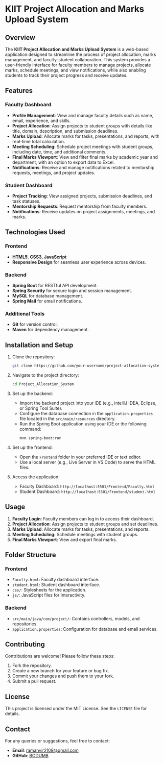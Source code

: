 # KIIT Project Allocation and Marks Upload System

## Overview
The **KIIT Project Allocation and Marks Upload System** is a web-based application designed to streamline the process of project allocation, marks management, and faculty-student collaboration. This system provides a user-friendly interface for faculty members to manage projects, allocate marks, schedule meetings, and view notifications, while also enabling students to track their project progress and receive updates.

## Features
### Faculty Dashboard
- **Profile Management**: View and manage faculty details such as name, email, experience, and skills.
- **Project Allocation**: Assign projects to student groups with details like title, domain, description, and submission deadlines.
- **Marks Upload**: Allocate marks for tasks, presentations, and reports, with real-time total calculation.
- **Meeting Scheduling**: Schedule project meetings with student groups, including date, time, and additional comments.
- **Final Marks Viewport**: View and filter final marks by academic year and department, with an option to export data to Excel.
- **Notifications**: Receive and manage notifications related to mentorship requests, meetings, and project updates.

### Student Dashboard
- **Project Tracking**: View assigned projects, submission deadlines, and task statuses.
- **Mentorship Requests**: Request mentorship from faculty members.
- **Notifications**: Receive updates on project assignments, meetings, and marks.

## Technologies Used
### Frontend
- **HTML5**, **CSS3**, **JavaScript**
- **Responsive Design** for seamless user experience across devices.

### Backend
- **Spring Boot** for RESTful API development.
- **Spring Security** for secure login and session management.
- **MySQL** for database management.
- **Spring Mail** for email notifications.

### Additional Tools
- **Git** for version control.
- **Maven** for dependency management.

## Installation and Setup
1. Clone the repository:
   ```bash
   git clone https://github.com/your-username/project-allocation-system.git
2. Navigate to the project directory:
   ```bash
   cd Project_Allocation_System
3. Set up the backend:
   - Import the backend project into your IDE (e.g., IntelliJ IDEA, Eclipse, or Spring Tool Suite).
   - Configure the database connection in the `application.properties` file located in the `src/main/resources` directory.
   - Run the Spring Boot application using your IDE or the following command:
     ```bash
     mvn spring-boot:run
     ```

4. Set up the frontend:
   - Open the `Frontend` folder in your preferred IDE or text editor.
   - Use a local server (e.g., Live Server in VS Code) to serve the HTML files.

5. Access the application:
   - Faculty Dashboard: `http://localhost:5501/Frontend/Faculty.html`
   - Student Dashboard: `http://localhost:5501/Frontend/student.html`

## Usage
1. **Faculty Login**: Faculty members can log in to access their dashboard.
2. **Project Allocation**: Assign projects to student groups and set deadlines.
3. **Marks Upload**: Allocate marks for tasks, presentations, and reports.
4. **Meeting Scheduling**: Schedule meetings with student groups.
5. **Final Marks Viewport**: View and export final marks.

## Folder Structure
### Frontend
- `Faculty.html`: Faculty dashboard interface.
- `student.html`: Student dashboard interface.
- `css/`: Stylesheets for the application.
- `js/`: JavaScript files for interactivity.

### Backend
- `src/main/java/com/project/`: Contains controllers, models, and repositories.
- `application.properties`: Configuration for database and email services.

## Contributing
Contributions are welcome! Please follow these steps:
1. Fork the repository.
2. Create a new branch for your feature or bug fix.
3. Commit your changes and push them to your fork.
4. Submit a pull request.

## License
This project is licensed under the MIT License. See the `LICENSE` file for details.

## Contact
For any queries or suggestions, feel free to contact:
- **Email**: ramanvir2108@gmail.com
- **GitHub**: [BODUMB](https://github.com/BODUMB)
